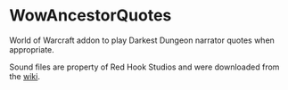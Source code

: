# WowAncestorQuotes
World of Warcraft addon to play Darkest Dungeon narrator quotes when appropriate.

Sound files are property of Red Hook Studios and were downloaded from the [wiki](https://darkestdungeon.fandom.com/wiki/Narrator).
